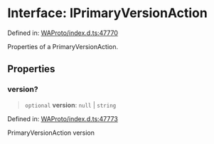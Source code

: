 # Interface: IPrimaryVersionAction

Defined in: [WAProto/index.d.ts:47770](https://github.com/Fokusdotid/bail/blob/c270ba4454f95d50cec87a9d90b03360fac7058e/WAProto/index.d.ts#L47770)

Properties of a PrimaryVersionAction.

## Properties

### version?

> `optional` **version**: `null` \| `string`

Defined in: [WAProto/index.d.ts:47773](https://github.com/Fokusdotid/bail/blob/c270ba4454f95d50cec87a9d90b03360fac7058e/WAProto/index.d.ts#L47773)

PrimaryVersionAction version
